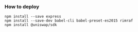 ### How to deploy
```
npm install --save express
npm install --save-dev babel-cli babel-preset-es2015 rimraf
npm install @uniswap/sdk
```
